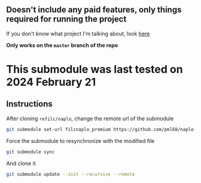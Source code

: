 ## Doesn't include any paid features, only things required for running the project

If you don't know what project I'm talking about, look [here](https://github.com/refilc/naplo)

**Only works on the `master` branch of the repo**

# This submodule was last tested on 2024 February 21

## Instructions

After cloning `refilc/naplo`, change the remote url of the submodule
```sh
git submodule set-url filcnaplo_premium https://github.com/pml68/naplo-plus
```

Force the submodule to resynchronize with the modified file
```sh
git submodule sync
```

And clone it
```sh
git submodule update --init --recursive --remote
```
